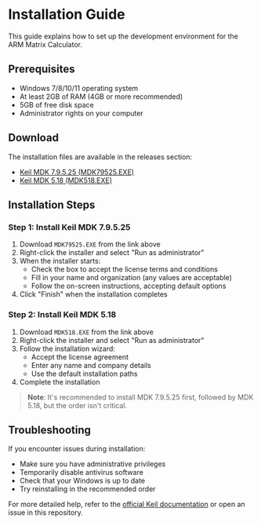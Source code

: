 # Installation Guide

This guide explains how to set up the development environment for the ARM Matrix Calculator.

## Prerequisites

- Windows 7/8/10/11 operating system
- At least 2GB of RAM (4GB or more recommended)
- 5GB of free disk space
- Administrator rights on your computer

## Download

The installation files are available in the releases section:

- [Keil MDK 7.9.5.25 (MDK79525.EXE)](https://github.com/XBastille/Matrix-operation-using-ARM-Assembly/releases/download/1.0.0/MDK79525.EXE)
- [Keil MDK 5.18 (MDK518.EXE)](https://github.com/XBastille/Matrix-operation-using-ARM-Assembly/releases/download/1.0.0/MDK518.EXE)

## Installation Steps

### Step 1: Install Keil MDK 7.9.5.25

1. Download `MDK79525.EXE` from the link above
2. Right-click the installer and select "Run as administrator"
3. When the installer starts:
   - Check the box to accept the license terms and conditions
   - Fill in your name and organization (any values are acceptable)
   - Follow the on-screen instructions, accepting default options
4. Click "Finish" when the installation completes

### Step 2: Install Keil MDK 5.18

1. Download `MDK518.EXE` from the link above
2. Right-click the installer and select "Run as administrator"
3. Follow the installation wizard:
   - Accept the license agreement
   - Enter any name and company details
   - Use the default installation paths
4. Complete the installation

> **Note**: It's recommended to install MDK 7.9.5.25 first, followed by MDK 5.18, but the order isn't critical.

## Troubleshooting

If you encounter issues during installation:

- Make sure you have administrative privileges
- Temporarily disable antivirus software
- Check that your Windows is up to date
- Try reinstalling in the recommended order

For more detailed help, refer to the [official Keil documentation](https://www.keil.com/support/man/docs/uv4/) or open an issue in this repository.
